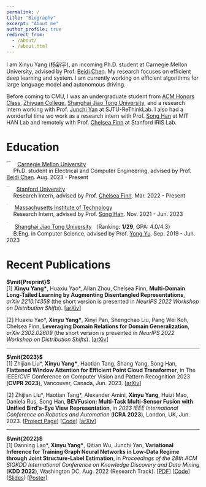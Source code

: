 ```yaml
---
permalink: /
title: "Biography"
excerpt: "About me"
author_profile: true
redirect_from: 
  - /about/
  - /about.html
---
```


I am Xinyu Yang (杨新宇), an incoming Ph.D. student at Carnegie Mellon University, advised by Prof. [Beidi Chen](https://www.andrew.cmu.edu/user/beidic/). My research focuses on efficient deep learning and system. I am currently working on efficient algorithms for large language model and autonomous driving. 

Before coming to CMU, I was an undergraduate student from [ACM Honors Class](https://acm.sjtu.edu.cn/home), [Zhiyuan College](http://zhiyuan.sjtu.edu.cn/), [Shanghai Jiao Tong University](https://en.sjtu.edu.cn/), and  a research intern working with Prof. [Junchi Yan](https://thinklab.sjtu.edu.cn/) at SJTU-ReThinkLab. I also had a wonderful time wo work as a research intern with Prof. [Song Han](https://songhan.mit.edu/) at MIT HAN Lab and remotely with Prof. [Chelsea Finn](https://ai.stanford.edu/~cbfinn/) at Stanford IRIS Lab. 

# Education

<img src="/Users/malachite/Desktop/ACM/personal/Hanyuezhuohua.github.io/images/cmu.png" alt="cmu" style="zoom:24%; float: left" />&emsp; [Carnegie Mellon University](https://www.cmu.edu/)    
&emsp; Ph.D. student in Electrical and Computer Engineering, advised by Prof. [Beidi Chen](https://www.andrew.cmu.edu/user/beidic/). Aug. 2023 - Present

<img src="/Users/malachite/Desktop/ACM/personal/Hanyuezhuohua.github.io/images/stanford3.png" alt="stanford" style="zoom:11.4%; float: left" />&emsp; [Stanford University](https://www.stanford.edu/)  
&emsp; Research Intern, advised by Prof. [Chelsea Finn](https://ai.stanford.edu/~cbfinn/). Mar. 2022 - Present

<img src="/Users/malachite/Desktop/ACM/personal/Hanyuezhuohua.github.io/images/mit2.png" alt="mit" style="zoom:9%; float: left" />&emsp; [Massachusetts Institute of Technology](https://www.mit.edu/)  
&emsp; Research Intern, advised by Prof. [Song Han](https://songhan.mit.edu/). Nov. 2021 - Jun. 2023

<img src="/Users/malachite/Desktop/ACM/personal/Hanyuezhuohua.github.io/images/sjtu.png" alt="sjtu" style="zoom:9%; float: left" />&emsp; [Shanghai Jiao Tong University](http://en.sjtu.edu.cn/) （Ranking: **1/29**, GPA: 4.0/4.3）   
&emsp; B.Eng. in Computer Science, advised by Prof. [Yong Yu](http://www.cs.sjtu.edu.cn/en/PeopleDetail.aspx?id=140). Sep. 2019 - Jun. 2023

# Recent Publications

**$\mit{Preprint}$**  
[1]  **Xinyu Yang\***, Huaxiu Yao\*, Allan Zhou, Chelsea Finn, **Multi-Domain Long-Tailed Learning by Augmenting Disentangled Representations**, *arXiv 2210.14358* (the short version is presented in *NeurIPS 2022 Workshop on Distribution Shifts*). [[arXiv](https://arxiv.org/abs/2210.14358)]

[2] Huaxiu Yao\*, **Xinyu Yang\***, Xinyi Pan, Shengchao Liu, Pang Wei Koh, Chelsea Finn, **Leveraging Domain Relations for Domain Generalization**, *arXiv 2302.02609*  (the short version is presented in *NeurIPS 2022 Workshop on Distribution Shifts*). [[arXiv](https://arxiv.org/abs/2302.02609)]

***

**$\mit{2023}$**   
[1] Zhijian Liu\*, **Xinyu Yang\***, Haotian Tang, Shang Yang, Song Han, **Flattened Window Attention for Efficient Point Cloud Transformer**, in The IEEE/CVF Conference on Computer Vision and Pattern Recognition 2023 (**CVPR 2023**), Vancouver, Canada, Jun. 2023. [[arXiv](https://arxiv.org/abs/2301.08739)]

[2] Zhijian Liu\*, Haotian Tang\*, Alexander Amini, **Xinyu Yang**, Huizi Mao, Daniela Rus, Song Han, **BEVFusion: Multi-Task Multi-Sensor Fusion with Unified Bird's-Eye View Representation**, in *2023 IEEE International Conference on Robotics and Automation* (**ICRA 2023**), London, UK, Jun. 2023. [[Project Page](https://bevfusion.mit.edu/)] [[Code](https://github.com/mit-han-lab/bevfusion)] [[arXiv](https://arxiv.org/abs/2205.13542)]   

***

**$\mit{2022}$**    
[1] Danning Lao\*, **Xinyu Yang\***, Qitian Wu, Junchi Yan, **Variational Inference for Training Graph Neural Networks in Low-Data Regime through Joint Structure-Label Estimation**, in *Proceedings of the 28th ACM SIGKDD International Conference on Knowledge Discovery and Data Mining* (**KDD 2022**), Washington DC, Aug. 2022 (Research Track). [[PDF](https://drive.google.com/file/d/1pA7xqpCt5MYxg2T8P6p9Mw8mg5mZ3LJV/view?usp=sharing)] [[Code](https://github.com/Thinklab-SJTU/WSGNN)] [[Slides](https://docs.google.com/presentation/d/1epb6Y3UGBj8_kRRCdnHc5C4wvUP3Ab2I/edit?usp=sharing&ouid=108762545294120972603&rtpof=true&sd=true)] [[Poster](https://docs.google.com/presentation/d/1WbIIvfnrBTviuIzHx9j69krNONwXqhyU/edit?usp=sharing&ouid=108762545294120972603&rtpof=true&sd=true)]
